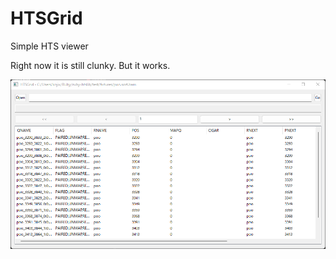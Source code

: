 # HTSGrid

Simple HTS viewer

Right now it is still clunky. But it works.

![screenshot](screenshot-00.png)